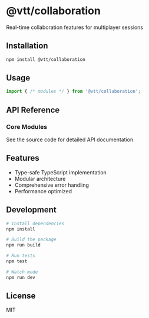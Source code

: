 # @vtt/collaboration

Real-time collaboration features for multiplayer sessions

## Installation

```bash
npm install @vtt/collaboration
```

## Usage

```typescript
import { /* modules */ } from '@vtt/collaboration';
```

## API Reference

### Core Modules

See the source code for detailed API documentation.

## Features

- Type-safe TypeScript implementation
- Modular architecture
- Comprehensive error handling
- Performance optimized

## Development

```bash
# Install dependencies
npm install

# Build the package
npm run build

# Run tests
npm test

# Watch mode
npm run dev
```

## License

MIT
